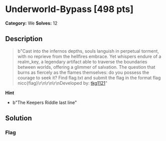 # Underworld-Bypass [498 pts]

**Category:** We
**Solves:** 12

## Description
>b"Cast into the infernos depths, souls languish in perpetual torment, with no reprieve from the hellfires embrace. Yet whispers endure of a realm_key, a legendary artifact able to traverse the boundaries between worlds, offering a glimmer of salvation. The question that burns as fiercely as the flames themselves: do you possess the courage to seek it? Find flag.txt and submit the flag in the format flag nicc{flag}\r\n\r\n\r\nDeveloped by: [tkg1121](https://github.com/tkg1121)"

**Hint**
* b"The Keepers Riddle last line"

## Solution

### Flag

